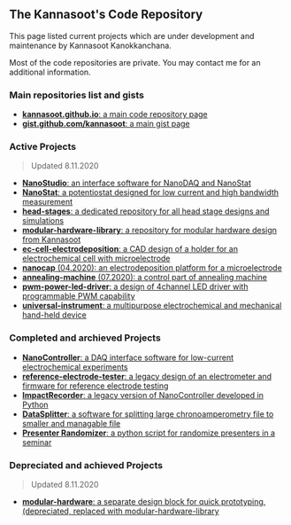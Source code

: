 ## The Kannasoot's Code Repository
This page listed current projects which are under development and maintenance by Kannasoot Kanokkanchana.

Most of the code repositories are private. You may contact me for an additional information.

### Main repositories list and gists
- [**kannasoot.github.io**: a main code repository page](https://kannasoot.github.io/)
- [**gist.github.com/kannasoot**: a main gist page](https://gist.github.com/kannasoot/)

### Active Projects
> Updated 8.11.2020
- [**NanoStudio**: an interface software for NanoDAQ and NanoStat](https://github.com/kannasoot/nanostudio)
- [**NanoStat**: a potentiostat designed for low current and high bandwidth measurement](https://github.com/kannasoot/nanostat)
- [**head-stages**: a dedicated repository for all head stage designs and simulations](https://github.com/kannasoot/head-stages)
- [**modular-hardware-library**: a repository for modular hardware design from Kannasoot](https://github.com/kannasoot/modular-hardware-library)
- [**ec-cell-electrodeposition**: a CAD design of a holder for an electrochemical cell with microelectrode](https://github.com/kannasoot/ec-cell-electrodeposition)
- [**nanocap** (04.2020): an electrodeposition platform for a microelectrode](https://github.com/kannasoot/nanocap)
- [**annealing-machine** (07.2020): a control part of annealing machine](https://github.com/kannasoot/annealing-machine)
- [**pwm-power-led-driver**: a design of 4channel LED driver with programmable PWM capability](https://github.com/pwm-power-led-driver)
- [**universal-instrument**: a multipurpose electrochemical and mechanical hand-held device](https://github.com/universal-instrument)

### Completed and archieved Projects
- [**NanoController**: a DAQ interface software for low-current electrochemical experiments](https://github.com/kannasoot/Nano-Controller)
- [**reference-electrode-tester**: a legacy design of an electrometer and firmware for reference electrode testing](https://github.com/kannasoot/reference-electrode-tester)
- [**ImpactRecorder**: a legacy version of NanoController developed in Python](https://github.com/kannasoot/ImpactRecorder)
- [**DataSplitter**: a software for splitting large chronoamperometry file to smaller and managable file](https://github.com/kannasoot/datasplitter)
- [**Presenter Randomizer**: a python script for randomize presenters in a seminar](https://github.com/kannasoot/presenter_randomizer)

### Depreciated and achieved Projects
> Updated 8.11.2020
- [**modular-hardware**: a separate design block for quick prototyping, (depreciated, replaced with modular-hardware-library](https://github.com/kannasoot/modular-hardware)
